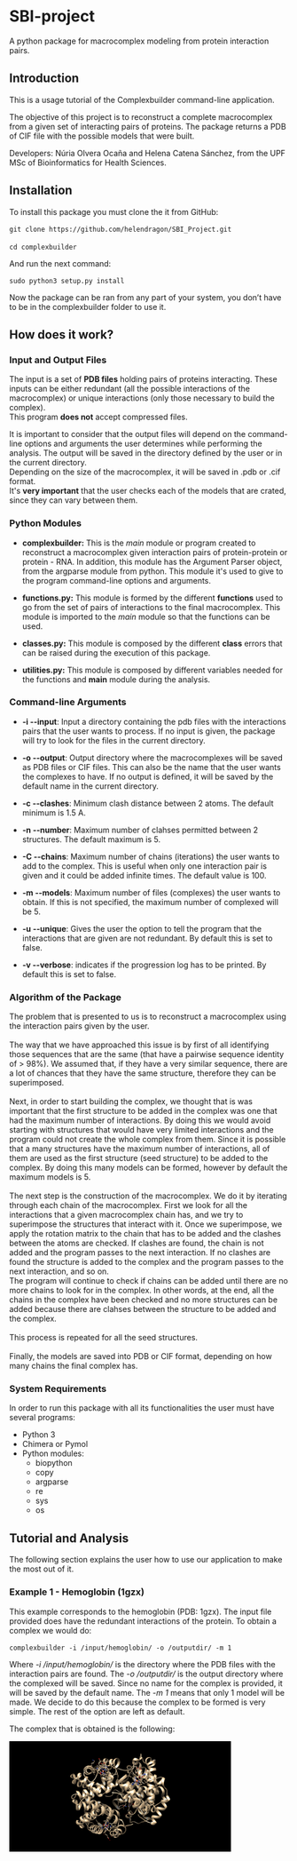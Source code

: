 # SBI-project

A python package for macrocomplex modeling from protein interaction pairs.

## Introduction

This is a usage tutorial of the Complexbuilder command-line application.

The objective of this project is to reconstruct a complete macrocomplex from a given set of interacting pairs of proteins. The package returns a PDB of CIF file with the possible models that were built.

Developers: Núria Olvera Ocaña and Helena Catena Sánchez, from the UPF MSc of Bioinformatics for Health Sciences.


## Installation

To install this package you must clone the it from GitHub:

    git clone https://github.com/helendragon/SBI_Project.git

    cd complexbuilder

And run the next command:

    sudo python3 setup.py install

Now the package can be ran from any part of your system, you don’t have to be in the complexbuilder folder to use it.

## How does it work?

### Input and Output Files

The input is a set of __PDB files__ holding pairs of proteins interacting. These inputs can be either redundant (all the possible interactions of the macrocomplex) or unique interactions (only those necessary to build the complex). <br />
This program __does not__ accept compressed files.

It is important to consider that the output files will depend on the command-line options and arguments the user determines while performing the analysis.
The output will be saved in the directory defined by the user or in the current directory. <br />
Depending on the size of the macrocomplex, it will be saved in .pdb or .cif format. <br />
It's __very important__ that the user checks each of the models that are crated, since they can vary between them.

### Python Modules

* __complexbuilder:__ This is the _main_ module or program created to reconstruct a macrocomplex given interaction pairs of protein-protein or protein - RNA.
In addition, this module has the Argument Parser object, from the argparse module from python. This module it's used to give to the program command-line options and arguments.

* __functions.py:__ This module is formed by the different __functions__ used to go from the set of pairs of interactions to the final macrocomplex. This module is imported to the _main_ module so that the functions can be used.

* __classes.py:__ This module is composed by the different __class__ errors that can be raised during the execution of this package.

* __utilities.py:__ This module is composed by different variables needed for the functions and __main__ module during the analysis.

### Command-line Arguments

* __-i --input__: Input a directory containing the pdb files with the interactions pairs that the user wants to process. If no input is given, the package will try to look for the files in the current directory.

* __-o --output__: Output directory where the macrocomplexes will be saved as PDB files or CIF files. This can also be the name that the user wants the complexes to have. If no output is defined, it will be saved by the default name in the current directory.

* __-c --clashes__: Minimum clash distance between 2 atoms. The default minimum is 1.5 A.

* __-n --number__: Maximum number of clahses permitted between 2 structures. The default maximum is 5.

* __-C --chains__: Maximum number of chains (iterations) the user wants to add to the complex. This is useful when only one interaction pair is given and it could be added infinite times. The default value is 100.

* __-m --models__: Maximum number of files (complexes) the user wants to obtain. If this is not specified, the maximum number of complexed will be 5.

* __-u --unique__: Gives the user the option to tell the program that the interactions that are given are not redundant. By default this is set to false.

* __-v --verbose__: indicates if the progression log has to be printed. By default this is set to false.

### Algorithm of the Package

The problem that is presented to us is to reconstruct a macrocomplex using the interaction pairs given by the user. <br /> <br />
The way that we have approached this issue is by first of all identifying those sequences that are the same (that have a pairwise sequence identity of > 98%). We assumed that, if they have a very similar sequence, there are a lot of chances that they have the same structure, therefore they can be superimposed. <br /><br />
Next, in order to start building the complex, we thought that is was important that the first structure to be added in the complex was one that had the maximum number of interactions. By doing this we would avoid starting with structures that would have very limited interactions and  the program could not create the whole complex from them. Since it is possible that a many structures have the maximum number of interactions, all of them are used as the first structure (seed structure) to be added to the complex. By doing this many models can be formed, however by default the maximum models is 5. <br /><br />
The next step is the construction of the macrocomplex.
We do it by iterating through each chain of the macrocomplex. First we look for all the interactions that a given macrocomplex chain has, and we try to superimpose the structures that interact with it. Once we superimpose, we apply the rotation matrix to the chain that has to be added and the clashes between the atoms are checked. If clashes are found, the chain is not added and the program passes to the next interaction. If no clashes are found the structure is added to the complex and the program passes to the next interaction, and so on. <br />
The program will continue to check if chains can be added until there are no more chains to look for in the complex. In other words, at the end, all the chains in the complex have been checked and no more structures can be added because there are clahses between the structure to be added and the complex. <br /> <br />
This process is repeated for all the seed structures. <br /><br />
Finally, the models are saved into PDB or CIF format, depending on how many chains the final complex has.



### System Requirements

In order to run this package with all its functionalities the user must have several programs:
* Python 3
* Chimera or Pymol
* Python modules:
    * biopython
    * copy
    * argparse
    * re
    * sys
    * os

## Tutorial and Analysis

The following section explains the user how to use our application to make the most out of it.

### Example 1 - Hemoglobin (1gzx)

This example corresponds to the hemoglobin (PDB: 1gzx). The input file provided does have the redundant interactions of the protein. To obtain a complex we would do:

    complexbuilder -i /input/hemoglobin/ -o /outputdir/ -m 1

Where _-i /input/hemoglobin/_ is the directory where the PDB files with the interaction pairs are found. The _-o /outputdir/_ is the output directory where the complexed will be saved. Since no name for the complex is provided, it will be saved by the default name. The _-m 1_ means that only 1 model will be made. We decide to do this because the complex to be formed is very simple. The rest of the option are left as default. 

The complex that is obtained is the following: 

 <img src="hemoglobin.png" width="400" > 
